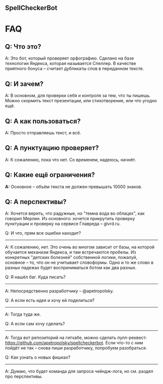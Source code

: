 ## SpellCheckerBot

FAQ
===
Q: Что это?
----------------------------
A: Это бот, который проверяет орфографию. Сделано на базе технологии Яндекса, которая называется Спеллер. 
В качестве приятного бонуса – считает дубликаты слов в переданном тексте.

Q: И зачем?
----------------------------
A: В основном, для проверки себя и контроля за тем, что ты пишешь. Можно скормить текст презентации, или стихотворение, или что угодно ещё.

Q: А как пользоваться?
----------------------------
A: Просто отправляешь текст, и всё. 

Q: А пунктуацию проверяет?
----------------------------
A: К сожалению, пока что нет. Со временем, надеюсь, начнёт. 

Q: Какие ещё ограничения?
----------------------------
<b>A:</b> Основное – объём текста не должен превышать 10000 знаков.

Q: А перспективы?
----------------------------
A: Хочется верить, что радужные, но "темна вода во облацех", как говорил Мерлин. Из основного: хочется прикрутить проверку пунктуации и 
проверку на сервисе Главреда – glvrd.ru. 

Q: И что, прям все ошибки находит?
_____________________________
A: К сожалению, нет. Это очень во многом зависит от базы, на которой обучается механизм Яндекса, и там встречаются пробелы. Из конкретных "детских болезней" 
собственной логики, пожалуй, основное – то, что он не учитывает словоформы. Одно и то же слово в разных падежах будет восприниматься ботом как два разных.

Q: Я нашёл баг. Куда писать?
_____________________________
A: Непосредственно разработчику – @apetropolsky.

Q: А если есть идея и хочу ей поделиться?
_____________________________
A: Тогда туда же.

Q: А если сам хочу сделать?
_____________________________
A: Тогда вот репозиторий на гитхабе, можно сделать пулл-реквест: https://github.com/apetropolsky/spellcheckerbot. Если что-то с ним пойдёт не так – снова пиши разработчику, попробуем разобраться. 

Q: Как узнать о новых фишках?
_____________________________
A: Думаю, что будет команда для запроса чейндж-лога, но см. раздел про перспективы. 
 
 